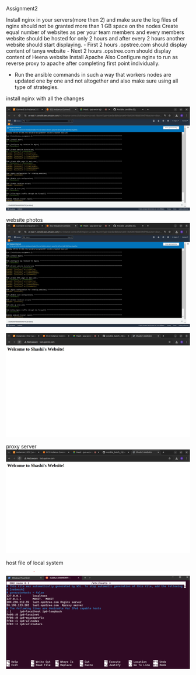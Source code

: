 Assignment2

Install nginx in your servers(more then 2) and make sure the log files of nginx should not be granted more than 1 GB space on the nodes
Create equal number of websites as per your team  members and every members website should be hosted for only 2 hours and after every 2 hours another website should start displaying.
    - First 2 hours <team>.opstree.com should display content of tanya website
    - Next 2 hours <team>.opstree.com should display content of Heena website
Install Apache
Also Configure nginx to run as reverse proxy to apache after completing first point individually.
- Run the ansible commands in such a way that workers nodes are updated one by one and not altogether and also make sure using all type of strategies.


install nginx with all the changes 

![alt text](image.png)

website photos 
![alt text](image-1.png)

![alt text](image-2.png)

proxy server
![alt text](image-3.png)

host file of local system 

![alt text](image-4.png)